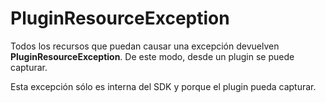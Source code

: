 # PluginResourceException

Todos los recursos que puedan causar una excepción devuelven **PluginResourceException**. De este modo, desde un plugin se puede capturar.

Esta excepción sólo es interna del SDK y porque el plugin pueda capturar.